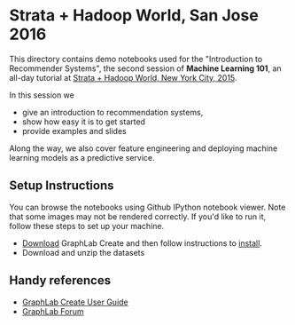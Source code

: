 # Strata + Hadoop World, San Jose 2016

This directory contains demo notebooks used for the "Introduction to Recommender Systems", the second session of **Machine Learning 101**, an all-day tutorial at [Strata + Hadoop World, New York City, 2015](http://strataconf.com/big-data-conference-ny-2015/public/schedule/detail/43217).

In this session we 

- give an introduction to recommendation systems, 
- show how easy it is to get started
- provide examples and slides

Along the way, we also cover feature engineering and deploying machine learning models as a predictive service.

## Setup Instructions

You can browse the notebooks using Github IPython notebook viewer. Note that some images may not be rendered correctly. If you'd like to run it, follow these steps to set up your machine.

- [Download](https://dato.com/download/) GraphLab Create and then follow instructions to [install](https://dato.com/download/install.html).
- Download and unzip the datasets 

## Handy references

- [GraphLab Create User Guide](http://dato.com/learn/userguide)
- [GraphLab Forum](http://forum.dato.com/categories/graphlab-create)
